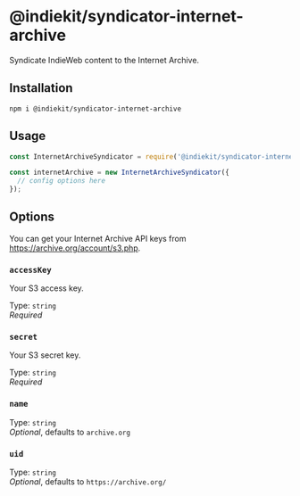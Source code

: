 # @indiekit/syndicator-internet-archive

Syndicate IndieWeb content to the Internet Archive.

## Installation

`npm i @indiekit/syndicator-internet-archive`

## Usage

```js
const InternetArchiveSyndicator = require('@indiekit/syndicator-internet-archive');

const internetArchive = new InternetArchiveSyndicator({
  // config options here
});
```

## Options

You can get your Internet Archive API keys from <https://archive.org/account/s3.php>.

### `accessKey`

Your S3 access key.

Type: `string`\
*Required*

### `secret`

Your S3 secret key.

Type: `string`\
*Required*

### `name`

Type: `string`\
*Optional*, defaults to `archive.org`

### `uid`

Type: `string`\
*Optional*, defaults to `https://archive.org/`
